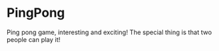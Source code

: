 # PingPong
Ping pong game, interesting and exciting! The special thing is that two people can play it!
